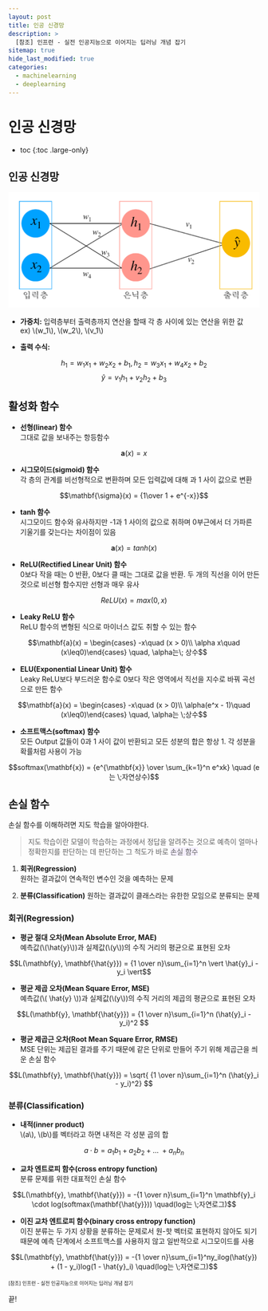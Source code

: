 ```yaml
---
layout: post
title: 인공 신경망
description: >
  [참조] 인프런 - 실전 인공지능으로 이어지는 딥러닝 개념 잡기
sitemap: true
hide_last_modified: true
categories:
  - machinelearning
  - deeplearning
---
```


# 인공 신경망

* toc
{:toc .large-only}

## 인공 신경망

![그림1](/assets/img/ml/neural_network.png)

- **가중치:** 입력층부터 출력층까지 연산을 할때 각 층 사이에 있는 연산을 위한 값  
ex) \\(w_1\\), \\(w_2\\), \\(v_1\\)

- **출력 수식:**

$$h_1 = w_1x_1 + w_2x_2 + b_1, h_2 = w_3x_1 + w_4x_2 + b_2$$
$$\hat{y} = v_1h_1 + v_2h_2 + b_3$$

## 활성화 함수

- **선형(linear) 함수**  
그대로 값을 보내주는 항등함수

$$\mathbf{a}(x) = x$$

- **시그모이드(sigmoid) 함수**  
각 층의 관계를 비선형적으로 변환하며 모든 입력값에 대해 
과 1 사이 값으로 변환

$$\mathbf{\sigma}(x) = {1\over 1 + e^{-x}}$$

- **tanh 함수**  
시그모이드 함수와 유사하지만 -1과 1 사이의 값으로 취하며 0부근에서 더 가파른 기울기를 갖는다는 차이점이 있음

$$\mathbf{a}(x) = tanh(x)$$

- **ReLU(Rectified Linear Unit) 함수**  
0보다 작을 때는 0 반환, 0보다 클 때는 그대로 값을 반환. 두 개의 직선을 이어 만든 것으로 비선형 함수지만 선형과 매우 유사

$$ReLU(x) = max(0, x)$$

- **Leaky ReLU 함수**  
ReLU 함수의 변형된 식으로 마이너스 값도 취할 수 있는 함수

$$\mathbf{a}(x) = \begin{cases} -x\quad (x > 0)\\ \alpha x\quad (x\leq0)\end{cases} \quad, \alpha는\; 상수$$

- **ELU(Exponential Linear Unit) 함수**  
Leaky ReLU보다 부드러운 함수로 0보다 작은 영역에서 직선을 지수로 바꿔 곡선으로 만든 함수

$$\mathbf{a}(x) = \begin{cases} -x\quad (x > 0)\\ \alpha(e^x -  1)\quad (x\leq0)\end{cases} \quad, \alpha는 \;상수$$

- **소프트맥스(softmax) 함수**  
모든 Output 값들이 0과 1 사이 값이 반환되고 모든 성분의 합은 항상 1. 각 성분을 확률처럼 사용이 가능

$$softmax(\mathbf{x}) = {e^{\mathbf{x}} \over \sum_{k=1}^n e^xk} \quad (e는 \;자연상수)$$

## 손실 함수

손실 함수를 이해하려면 지도 학습을 알아야한다.

> 지도 학습이란 모델이 학습하는 과정에서 정답을 알려주는 것으로 예측이 얼마나 정확한지를 판단하는 데 판단하는 그 척도가 바로 <span style='background-color: #f5f0ff'>손실 함수</span> 

1. **회귀(Regression)**  
원하는 결과값이 연속적인 변수인 것을 예측하는 문제

2. **분류(Classification)**
원하는 결과값이 클래스라는 유한한 모임으로 분류되는 문제


### 회귀(Regression)  

- **평균 절대 오차(Mean Absolute Error, MAE)**  
예측값(\\(\hat{y}\\))과 실제값(\\(y\\))의 수직 거리의 평균으로 표현된 오차

$$L(\mathbf{y}, \mathbf{\hat{y}}) = {1 \over n}\sum_{i=1}^n \vert \hat{y}_i - y_i \vert$$


- **평균 제곱 오차(Mean Square Error, MSE)**  
예측값(\\( \hat{y} \\))과 실제값(\\(y\\))의 수직 거리의 제곱의 평균으로 표현된 오차

$$L(\mathbf{y}, \mathbf{\hat{y}}) = {1 \over n}\sum_{i=1}^n (\hat{y}_i - y_i)^2 $$

- **평균 제곱근 오차(Root Mean Square Error, RMSE)**  
MSE 단위는 제곱된 결과를 주기 때문에 같은 단위로 만들어 주기 위해 제곱근을 씌운 손실 함수

$$L(\mathbf{y}, \mathbf{\hat{y}}) = \sqrt{ {1 \over n}\sum_{i=1}^n (\hat{y}_i - y_i)^2} $$

### 분류(Classification)

- **내적(inner product)**  
\\(a\\), \\(b\\)를 벡터라고 하면 내적은 각 성분 곱의 합 

$$a \cdot b = a_1b_1 + a_2b_2 + ... \;+ a_nb_n$$

- **교차 엔트로피 함수(cross entropy function)**  
분류 문제를 위한 대표적인 손실 함수

$$L(\mathbf{y}, \mathbf{\hat{y}}) = -{1 \over n}\sum_{i=1}^n \mathbf{y}_i \cdot log(softmax(\mathbf{\hat{y}})) \quad(log는 \;자연로그)$$

- **이진 교차 엔트로피 함수(binary cross entropy function)**  
이진 분류는 두 가지 상황을 분류하는 문제로서 원-핫 벡터로 표현하지 않아도 되기 때문에 예측 단계에서 소프트맥스를 사용하지 않고 일반적으로 시그모이드를 사용

$$L(\mathbf{y}, \mathbf{\hat{y}}) = -{1 \over n}\sum_{i=1}^ny_ilog(\hat{y}) + (1 - y_i)log(1 - \hat{y}_i) \quad(log는 \;자연로그)$$


<span style="font-size:70%">[참조] 인프런 - 실전 인공지능으로 이어지는 딥러닝 개념 잡기

끝!
